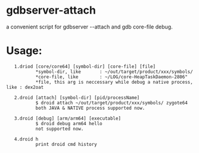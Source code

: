 # gdbserver-attach
a convenient script for gdbserver --attach and gdb core-file  debug.

# Usage:
       1.driod [core/core64] [symbol-dir] [core-file] [file]
               *symbol-dir, like       : ~/out/target/product/xxx/symbols/
               *core-file, like        : ~/LOG/core-HeapTaskDaemon-2806"
               *file, this arg is neccessary while debug a native process, like : dex2oat

       2.droid [attach] [symbol-dir] [pid/processName]
               $ droid attach ~/out/target/product/xxx/symbols/ zygote64
               both JAVA & NATIVE process supported now.

       3.droid [debug] [arm/arm64] [executable]
               $ droid debug arm64 hello
               not supported now.

       4.droid h
               print droid cmd history
